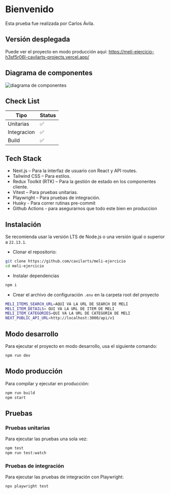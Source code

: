 # Bienvenido

Esta prueba fue realizada por Carlos Ávila.

## Versión desplegada

Puede ver el proyecto en modo producción aquí: https://meli-ejercicio-h3sf5r06l-cavilarts-projects.vercel.app/

## Diagrama de componentes

![diagrama de componentes](https://i.postimg.cc/KvkV57kW/components-diagram.jpg)

## Check List

| Tipo        | Status |
| ----------- | ------ |
| Unitarias   | ✅     |
| Integracion | ✅     |
| Build       | ✅     |

## Tech Stack

- Next.js – Para la interfaz de usuario con React y API routes.
- Tailwind CSS – Para estilos.
- Redux Toolkit (RTK) – Para la gestión de estado en los componentes cliente.
- Vitest – Para pruebas unitarias.
- Playwright – Para pruebas de integración.
- Husky - Para correr rutinas pre-commit
- Github Actions - para asegurarnos que todo este bien en produccion

## Instalación

Se recomienda usar la versión LTS de Node.js o una versión igual o superior a `22.13.1`.

- Clonar el repositorio:

```sh
git clone https://github.com/cavilarts/meli-ejercicio
cd meli-ejercicio
```

- Instalar dependencias

```sh
npm i
```

- Crear el archivo de configuración `.env` en la carpeta root del proyecto

```sh
MELI_ITEMS_SEARCH_URL=AQUI VA LA URL DE SEARCH DE MELI
MELI_ITEM_DETAILS= QUI VA LA URL DE ITEM DE MELI
MELI_ITEM_CATEGORIES=QUI VA LA URL DE CATEGORIA DE MELI
NEXT_PUBLIC_API_URL=http://localhost:3000/api/v1
```

## Modo desarrollo

Para ejecutar el proyecto en modo desarrollo, usa el siguiente comando:

```sh
npm run dev
```

## Modo producción

Para compilar y ejecutar en producción:

```sh
npm run build
npm start
```

## Pruebas

### Pruebas unitarias

Para ejecutar las pruebas una sola vez:

```sh
npm test
npm run test:watch
```

### Pruebas de integración

Para ejecutar las pruebas de integración con Playwright:

```sh
npx playwright test
```
